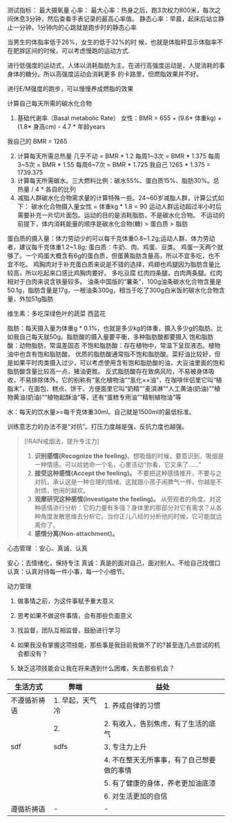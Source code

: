 
测试指标：
最大摄氧量
心率：
    最大心率：热身之后，跑3次权力800米，每次之间休息3分钟，然后查看手表记录的最高心率值。
    静态心率：早晨，起床后站立静止一分钟，1分钟内的心跳就是跑步时的静态心率

当男生的体脂率低于26%，女生的低于32%的时 候，也就是体脂秤显示体脂率不在肥胖区间的时候，可以考虑慢跑的运动方式.

进行低强度的运动式，人体以消耗脂肪为主。在进行高强度运动是，人提消耗的事身体的糖分。所以高强度运动会消耗更多 的卡路里，但燃脂效果并不好。

进行E/M强度的跑步，可以慢慢养成燃脂的效果


计算自己每天所需的碳水化合物
1. 基础代谢率（Basal metabolic Rate）
女性：BMR = 655 + (9.6* 体重kg) + (1.8* 身高cm) - 4.7 * 年龄years

我自己的 BMR = 1265

2.  计算每天所需总热量
    几乎不动 = BMR * 1.2
    每周1~3次 = BMR * 1.375
    每周3~5次 = BMR * 1.55
    每周6~7次 = BMR * 1.725
    我自己 1265 * 1.375 = 1739.375
3. 计算每天所需碳水。三大燃料比例：碳水55%、蛋白质15%、脂肪30%。总热量 / 4 * 各自的比列
4. 减脂人群碳水化合物需求量的计算特殊一些。24~60岁减脂人群，计算公式如下：
    碳水化合物摄入量女性 = 体重kg * 1.8 = 90
    运动人群运动超过半小时后需要补充一片切片面包。运动的目的是消耗脂肪，不是碳水化合物。
    不运动的前提下，体内消耗能量的顺序是碳水化合物(糖) > 蛋白质 > 脂肪

蛋白质的摄入量：体力劳动少的可以每千克体重0.8~1.2g;运动人群、体力劳动者，建议每千克体重1.2~1.8g;
蛋白质：牛奶、肉、鸡蛋、豆类。
    鸡蛋一天两个就够了。一个鸡蛋大概含有6g的蛋白质，但蛋黄脂肪含量高，所以不宜多吃，也不宜不吃。
    鸡胸肉对于补充蛋白质来说是不错的选择，鸡翅也鸡腿因为脂肪含量比较高，所以吃起来口感比鸡胸肉要好。
    多吃豆腐
    红肉四条腿，白肉两条腿。红肉相对于白肉来说含铁量较多。
    油条中国版的“薯条”，100g油条碳水化合物含量是50.1g，脂肪含量是17g，一根油条300g，相当于吃了300g白米饭的碳水化合物含量，外加51g脂肪

维生素：多吃深绿色叶的蔬菜
    西蓝花

脂肪：每天摄入量为体重g * 0.1%，也就是多少kg的体重，摄入多少g的脂肪。比如我自己每天就50g。脂肪酸的摄入量要平衡，多种脂肪酸都要摄入
    饱和脂肪酸：动物脂肪，常温差固态
    不饱和脂肪酸：存在植物中，常温下呈现液态。植物油中也含有饱和脂肪酸。
    优质的脂肪酸通常指不饱和脂肪酸。菜籽油比较好，但是如果平时肉类摄入过少，可以考虑使用含有饱和脂肪酸的油，大豆油里面的饱和脂肪酸含量比较高一点，猪油更胜。
    反式脂肪酸存在致病风险，不易被身体吸收，不易排除体外。它的别称有“氢化植物油”“氢化××油”，在咖啡伴侣里它叫“植脂末”，在面包、糕点、饼干、方便面里它叫“奶精”“麦淇淋”“人工黄油(奶油)”“植物黄油(奶油)”“植物起酥油”等，还有“蛋糕专用油”“精制植物油”等

水：每天的饮水量>=每千克体重30ml。自己就是1500ml的最低标准。




训练意志力的办法不是“对抗”。打压力度越是强，反抗力度也越强。

>[!RAIN戒烟法，提升专注力]
>1. **识别感情(Recognize the feeling)**。想吸烟的时候，要意识到，吸烟是一种情感。可以给她命一个名，心里活动“你看，它又来了……”
>2. **接受这种感情(Accept the feeling)。** 不要把这种感情推开，不要与之对抗，承认这是一种合理的情绪。这就跟小孩子闹脾气一样，你越是不耐烦，他闹的越欢。
>3. **观摩研究这种感情(Investigate the feeling)。** 从旁观者的角度，对这种感情进行分析：它的力量有多强？身体里的那部分对它有需求？从各种角度发散思维去分析它。当你正儿八经的分析他的时候，它可能就远离你了。
>4. **感情分离(Non-attachment)。**


心态管理 ：安心、真诚、认真

安心：去情绪化，保持专注
真诚：真是的面对自己，面对别人。不给自己找借口
认真：认真对待每一件小事，每一个小细节。

动力管理
1. 做事情之前，为这件事赋予重大意义
2. 思考如果不做这件事情，会有那些负面意义
3. 找监督，团队互相监督，鼓励进行学习



1. 如果我没有掌握这项技能，那些事是我目前我做不了的?甚至连几点尝试的机会都没有？
2. 缺乏这项技能会让我在将来遇到什么困难，失去那些机会？

生活方式| 弊端 | 益处
--- | --- | ---
不遵循祈祷语 | 1. 早起，天气冷 | 1. 养成自律的习惯
| | 2. | 2. 有收入，告别焦虑，有了生活的底气
| sdf |  sdfs | 3. 专注力上升
|  |  | 4. 不在整天无所事事，有了自己想要做的事情
|  |  | 5. 有了健康的身体，养老更加油底漆
|  |  | 6. 对生活更加的自信
遵循祈祷语 | - | -


